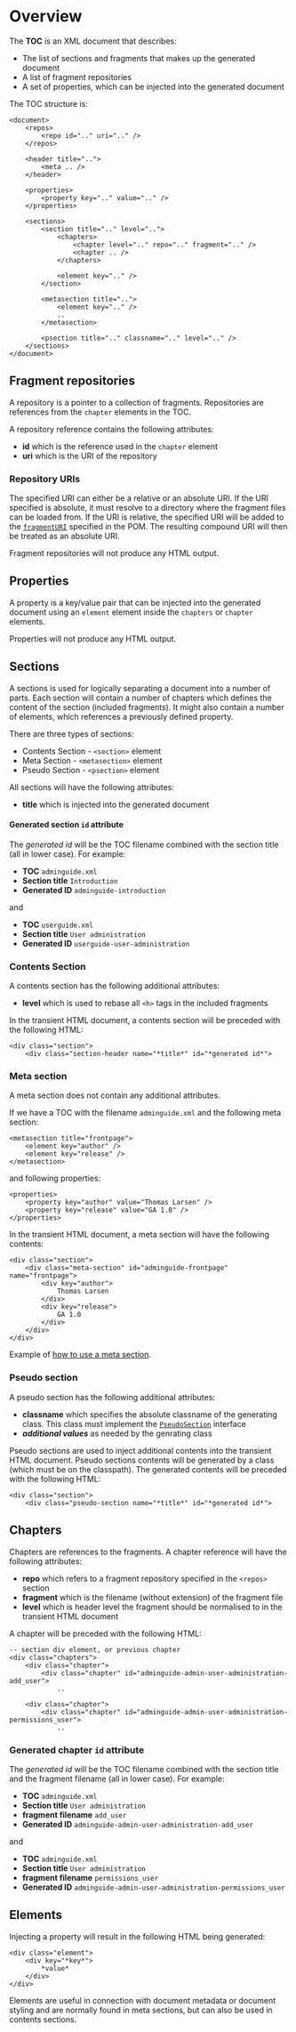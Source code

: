 # Overview

The **TOC** is an XML document that describes:

* The list of sections and fragments that makes up the generated document
* A list of fragment repositories
* A set of properties, which can be injected into the generated document

The TOC structure is:

	<document>
		<repos>
			<repo id=".." uri=".." />
		</repos>
		
		<header title="..">
			<meta .. />
		</header>
		
		<properties>
			<property key=".." value=".." />
		</properties>
		
		<sections>
			<section title=".." level="..">
				<chapters>
					<chapter level=".." repo=".." fragment=".." />
					<chapter .. />
				</chapters>
				
				<element key=".." />
			</section>

			<metasection title="..">
				<element key=".." />
				..
			</metasection>

			<psection title=".." classname=".." level=".." />
		</sections>
	</document>
	
## Fragment repositories

A repository is a pointer to a collection of fragments. Repositories are references from the `chapter` elements in the TOC.

A repository reference contains the following attributes:

* **id** which is the reference used in the `chapter` element
* **uri** which is the URI of the repository

### Repository URIs

The specified URI can either be a relative or an absolute URI.
If the URI specified is absolute, it must resolve to a directory where the fragment files can be loaded from.
If the URI is relative, the specified URI will be added to the [`fragmentURI`](docmaker-mojo.html#fragmentURI) specified in the POM. The resulting compound URI will then be treated as an absolute URI.

Fragment repositories will not produce any HTML output.

## Properties

A property is a key/value pair that can be injected into the generated document using an `element` element inside the `chapters` or `chapter` elements.

Properties will not produce any HTML output.

## Sections

A sections is used for logically separating a document into a number of parts. Each section will contain a number of chapters which defines the content of the section (included fragments). It might also contain a number of elements, which references a previously defined property.

There are three types of sections:

* Contents Section - `<section>` element
* Meta Section - `<metasection>` element
* Pseudo Section - `<psection>` element

All sections will have the following attributes:

* **title** which is injected into the generated document

#### Generated section `id` attribute

The *generated id* will be the TOC filename combined with the section title (all in lower case).
For example:

* **TOC** `adminguide.xml`
* **Section title** `Introduction`
* **Generated ID** `adminguide-introduction`

and

* **TOC** `userguide.xml`
* **Section title** `User administration`
* **Generated ID** `userguide-user-administration`

### Contents Section

A contents section has the following additional attributes:

* **level** which is used to rebase all `<h>` tags in the included fragments

In the transient HTML document, a contents section will be preceded with the following HTML:

	<div class="section">
		<div class="section-header name="*title*" id="*generated id*">
		

### Meta section

A meta section does not contain any additional attributes.

If we have a TOC with the filename `adminguide.xml` and the following meta section:

	<metasection title="frontpage">
		<element key="author" />
		<element key="release" />
	</metasection>

and following properties:

	<properties>
		<property key="author" value="Thomas Larsen" />
		<property key="release" value="GA 1.0" />
	</properties>

In the transient HTML document, a meta section will have the following contents:

	<div class="section">
		<div class="meta-section" id="adminguide-frontpage" name="frontpage">
			<div key="author">
				Thomas Larsen
			</div>
			<div key="release">
				GA 1.0
			</div>
		</div>
	</div>

Example of [how to use a meta section](examples/add_frontpage.html).

### Pseudo section

A pseudo section has the following additional attributes:

* **classname** which specifies the absolute classname of the generating class. This class must implement the [`PseudoSection`](extensions/pseudosection.html) interface
* ***additional values*** as needed by the genrating class

Pseudo sections are used to inject additional contents into the transient HTML document.
Pseudo sections contents will be generated by a class (which must be on the classpath). The generated contents will be preceded with the following HTML:

	<div class="section">
		<div class="pseudo-section name="*title*" id="*generated id*">
		

## Chapters

Chapters are references to the fragments. A chapter reference will have the following attributes:

* **repo** which refers to a fragment repository specified in the `<repos>` section
* **fragment** which is the filename (without extension) of the fragment file
* **level** which is header level the fragment should be normalised to in the transient HTML document

A chapter will be preceded with the following HTML:

	-- section div element, or previous chapter
	<div class="chapters">
		<div class="chapter">
			<div class="chapter" id="adminguide-admin-user-administration-add_user">
				..
		
		<div class="chapter">
			<div class="chapter" id="adminguide-admin-user-administration-permissions_user">
				..

### Generated chapter `id` attribute

The *generated id* will be the TOC filename combined with the section title and the fragment filename (all in lower case).
For example:

* **TOC** `adminguide.xml`
* **Section title** `User administration`
* **fragment filename** `add_user`
* **Generated ID** `adminguide-admin-user-administration-add_user`

and

* **TOC** `adminguide.xml`
* **Section title** `User administration`
* **fragment filename** `permissions_user`
* **Generated ID** `adminguide-admin-user-administration-permissions_user`

## Elements

Injecting a property will result in the following HTML being generated:

	<div class="element">
		<div key="*key*">
			*value*
		</div>
	</div>
	
Elements are useful in connection with document metadata or document styling and are normally found in meta sections, but can also be used in contents sections.